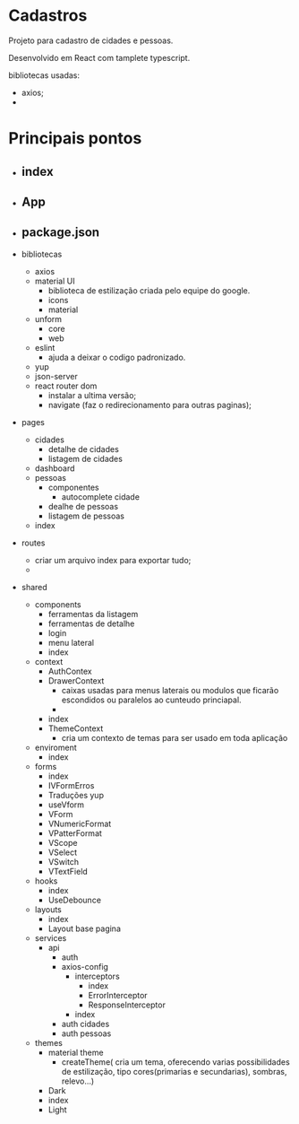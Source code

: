 # Cadastros

Projeto para cadastro de cidades e pessoas.

Desenvolvido em React com tamplete typescript.

bibliotecas usadas: 

- axios;
-

# Principais pontos

* index
    - 
* App
    - 
* package.json
    - 

* bibliotecas
    * axios
    * material UI
        - biblioteca de estilização criada pelo equipe do google. 
        * icons
        * material
    * unform
        * core
        * web
    * eslint 
        - ajuda a deixar o codigo padronizado. 
    * yup
    * json-server
    * react router dom
        - instalar a ultima versão;
        - navigate (faz o redirecionamento para outras paginas);

* pages
    * cidades
        * detalhe de cidades
        * listagem de cidades
    * dashboard
    * pessoas 
        * componentes
            * autocomplete cidade
        * dealhe de pessoas
        * listagem de pessoas
    * index

* routes  
    - criar um arquivo index para exportar tudo;
    - 

* shared
    * components
        * ferramentas da listagem
        * ferramentas de detalhe
        * login
        * menu lateral
        * index
    * context
        * AuthContex
        * DrawerContext
            - caixas usadas para menus laterais ou modulos que ficarão escondidos ou paralelos ao cunteudo princiapal.
            - 
        * index
        * ThemeContext
            - cria um contexto de temas para ser usado em toda aplicação
    * enviroment
        * index
    * forms
        * index
        * IVFormErros
        * Traduções yup
        * useVform
        * VForm
        * VNumericFormat
        * VPatterFormat
        * VScope
        * VSelect
        * VSwitch
        * VTextField
    * hooks
        * index
        * UseDebounce
    * layouts
        * index
        * Layout base pagina
    * services
        * api
            * auth
            * axios-config
                * interceptors    
                    * index
                    * ErrorInterceptor
                    * ResponseInterceptor
                * index
            * auth cidades
            * auth pessoas
    * themes
        - material theme
            - createTheme( cria um tema, oferecendo varias possibilidades de estilização, tipo cores(primarias e secundarias), sombras, relevo...)
        * Dark
        * index
        * Light
